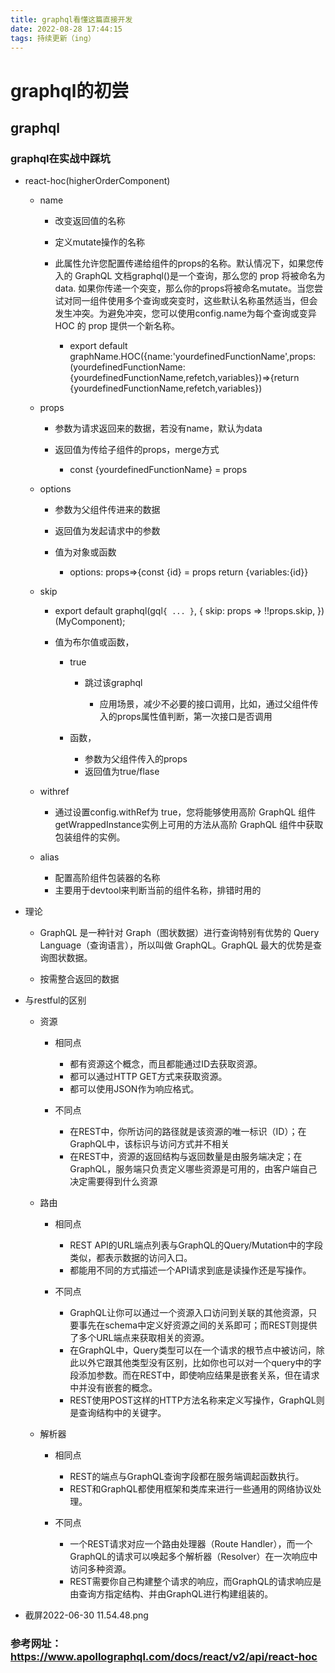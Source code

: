 ```yaml
---
title: graphql看懂这篇直接开发
date: 2022-08-28 17:44:15
tags: 持续更新（ing）
---
```

# graphql的初尝

## graphql

### graphql在实战中踩坑

- react-hoc(higherOrderComponent)

	- name

		- 改变返回值的名称
		- 定义mutate操作的名称
		- 此属性允许您配置传递给组件的props的名称。默认情况下，如果您传入的 GraphQL 文档graphql()是一个查询，那么您的 prop 将被命名为data. 如果你传递一个突变，那么你的props将被命名mutate。当您尝试对同一组件使用多个查询或突变时，这些默认名称虽然适当，但会发生冲突。为避免冲突，您可以使用config.name为每个查询或变异 HOC 的 prop 提供一个新名称。

			- export default graphName.HOC({name:'yourdefinedFunctionName',props:(yourdefinedFunctionName:{yourdefinedFunctionName,refetch,variables})=>{return {yourdefinedFunctionName,refetch,variables})

	- props

		- 参数为请求返回来的数据，若没有name，默认为data
		- 返回值为传给子组件的props，merge方式

			- const {yourdefinedFunctionName} = props

	- options

		- 参数为父组件传进来的数据
		- 返回值为发起请求中的参数
		- 值为对象或函数

			- options: props=>{const {id} = props return {variables:{id}}

	- skip

		- export default graphql(gql`{ ... }`, {
  skip: props => !!props.skip,
})(MyComponent);
		- 值为布尔值或函数，

			- true

				- 跳过该graphql

					- 应用场景，减少不必要的接口调用，比如，通过父组件传入的props属性值判断，第一次接口是否调用

			- 函数，

				- 参数为父组件传入的props
				- 返回值为true/flase

	- withref

		- 通过设置config.withRef为 true，您将能够使用高阶 GraphQL 组件getWrappedInstance实例上可用的方法从高阶 GraphQL 组件中获取包装组件的实例。

	- alias

		- 配置高阶组件包装器的名称
		- 主要用于devtool来判断当前的组件名称，排错时用的

- 理论

	- GraphQL 是一种针对 Graph（图状数据）进行查询特别有优势的 Query Language（查询语言），所以叫做 GraphQL。GraphQL 最大的优势是查询图状数据。

	- 按需整合返回的数据

- 与restful的区别

	- 资源

		- 相同点

			- 都有资源这个概念，而且都能通过ID去获取资源。
			- 都可以通过HTTP GET方式来获取资源。
			- 都可以使用JSON作为响应格式。

		- 不同点

			- 在REST中，你所访问的路径就是该资源的唯一标识（ID）；在GraphQL中，该标识与访问方式并不相关
			- 在REST中，资源的返回结构与返回数量是由服务端决定；在GraphQL，服务端只负责定义哪些资源是可用的，由客户端自己决定需要得到什么资源

	- 路由

		- 相同点

			- REST API的URL端点列表与GraphQL的Query/Mutation中的字段类似，都表示数据的访问入口。
			- 都能用不同的方式描述一个API请求到底是读操作还是写操作。

		- 不同点

			- GraphQL让你可以通过一个资源入口访问到关联的其他资源，只要事先在schema中定义好资源之间的关系即可；而REST则提供了多个URL端点来获取相关的资源。
			- 在GraphQL中，Query类型可以在一个请求的根节点中被访问，除此以外它跟其他类型没有区别，比如你也可以对一个query中的字段添加参数。而在REST中，即使响应结果是嵌套关系，但在请求中并没有嵌套的概念。
			- REST使用POST这样的HTTP方法名称来定义写操作，GraphQL则是查询结构中的关键字。

	- 解析器

		- 相同点

			- REST的端点与GraphQL查询字段都在服务端调起函数执行。
			- REST和GraphQL都使用框架和类库来进行一些通用的网络协议处理。

		- 不同点

			- 一个REST请求对应一个路由处理器（Route Handler），而一个GraphQL的请求可以唤起多个解析器（Resolver）在一次响应中访问多种资源。
			- REST需要你自己构建整个请求的响应，而GraphQL的请求响应是由查询方指定结构、并由GraphQL进行构建组装的。

- 截屏2022-06-30 11.54.48.png

### 参考网址：https://www.apollographql.com/docs/react/v2/api/react-hoc

